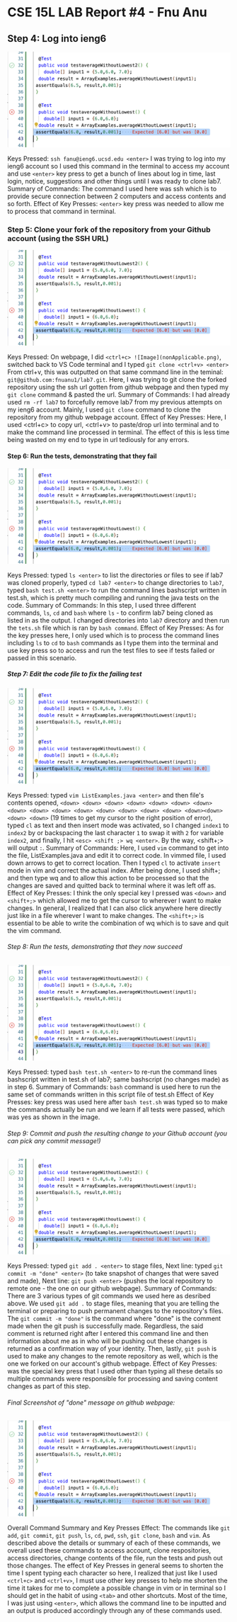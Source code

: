 # CSE 15L LAB Report #4 - Fnu Anu
## Step 4: Log into ieng6 

![Image](nonApplicable.png)

Keys Pressed: `ssh fanu@ieng6.ucsd.edu <enter>` I was trying to log into my ieng6 account so I used this command in the terminal to access my account and use `<enter>` key press to get a bunch of lines about log in time, last login, notice, suggestions and other things until I was ready to clone lab7.
Summary of Commands: The command I used here was ssh which is to provide secure connection between 2 computers and access contents and so forth.
Effect of Key Presses: `<enter>` key press was needed to allow me to process that command in terminal.

### Step 5: Clone your fork of the repository from your Github account (using the SSH URL)
![Image](nonApplicable.png)

Keys Pressed: On webpage, I did `<ctrl+c> ![Image](nonApplicable.png)`, switched back to VS Code terminal and I typed `git clone <ctrl+v> <enter>` From ctrl+v, this was outputted on that same command line in the teminal: `git@github.com:fnuanu1/lab7.git`. Here, I was trying to git clone the forked repository using the ssh url gotten from github webpage and then typed my `git clone` command & pasted the url.
Summary of Commands: I had already used `rm -rf lab7` to forcefully remove lab7 from my previous attempts on my ieng6 account. Mainly, I used `git clone` command to clone the repository from my github webpage account.
Effect of Key Presses: Here, I used <ctrl+c> to copy url, <ctrl+v> to paste/drop url into terminal and <enter> to make the command line processed in terminal. The effect of this is less time being wasted on my end to type in url tediously for any errors.

#### Step 6: Run the tests, demonstrating that they fail

![Image](nonApplicable.png)

Keys Pressed: typed `ls <enter>` to list the directories or files to see if lab7 was cloned properly, typed `cd lab7 <enter>` to change directories to `lab7`, typed `bash test.sh <enter>` to run the command lines bashscript written in test.sh, which is pretty much compiling and running the java tests on the code.
Summary of Commands: In this step, I used three different commands, `ls`, `cd` and `bash` where `ls` - to confirm lab7 being cloned as listed in as the output. I changed directories into `lab7` directory and then run the `tets.sh` file which is ran by `bash command`.
Effect of Key Presses: As for the key presses here, I only used <enter> which is to process the command lines including `ls` to `cd` to `bash` commands as I type them into the terminal and use <enter> key press so to access and run the test files to see if tests failed or passed in this scenario.

##### Step 7: Edit the code file to fix the failing test
![Image](nonApplicable.png)

Keys Pressed: typed `vim ListExamples.java <enter>` and then file's contents opened, `<down> <down> <down> <down> <down> <down> <down> <down> <down> <down> <down> <down> <down> <down> <down> <down><down> <down> <down>` (19 times to get my cursor to the right position of error), typed `cl` as text and then insert mode was activated, so I changed `index1` to `index2` by <delete> or backspacing the last character `1` to swap it with `2` for variable `index2`, and finally, I hit `<esc> <shift ;> wq <enter>`. By the way, <shift+;> will output `:`.
Summary of Commands: Here, I used `vim` command to get into the file, ListExamples.java and edit it to correct code. In vimmed file, I used down arrows to get to correct location. Then I typed `cl` to activate `insert` mode in vim and correct the actual index. After being done, I used shift+; and then type wq and <enter> to allow this action to be processed so that the changes are saved and quitted back to terminal where it was left off as.
Effect of Key Presses: I think the only special key I pressed was `<down>` and `<shift+;>` which allowed me to get the cursor to wherever I want to make changes. In general, I realized that I can also click anywhere here directly just like in a file wherever I want to make changes. The `<shift+;>` is essential to be able to write the combination of wq which is to save and quit the vim command.

###### Step 8: Run the tests, demonstrating that they now succeed
![Image](nonApplicable.png)

Keys Pressed: typed `bash test.sh <enter>` to re-run the command lines bashscript written in test.sh of lab7; same bashscript (no changes made) as in step 6.
Summary of Commands: `bash` command is used here to run the same set of commands written in this script file of test.sh
Effect of Key Presses: <enter> key press was used here after `bash test.sh` was typed so to make the commands actually be run and we learn if all tests were passed, which was yes as shown in the image.

###### Step 9: Commit and push the resulting change to your Github account (you can pick any commit message!)
![Image](nonApplicable.png)

Keys Pressed: typed `git add . <enter>` to stage files, Next line: typed `git commit -m "done" <enter>` (to take snapshot of changes that were saved and made), Next line: `git push <enter>` (pushes the local repository to remote one - the one on our github webpage).
Summary of Commands: There are 3 various types of git commands we used here as desribed above. We used `git add .` to stage files, meaning that you are telling the terminal or preparing to push permanent changes to the repository's files. The `git commit -m "done"` is the command where "done" is the comment made when the git push is successfully made. Regardless, the said comment is returned right after I entered this command line and then information about me as in who will be pushing out these changes is returned as a confirmation way of your identity. Then, lastly, `git push` is used to make any changes to the remote repository as well, which is the one we forked on our account's github webpage.
Effect of Key Presses: <enter> was the special key press that I used other than typing all these details so multiple commands were responsible for processing and saving content changes as part of this step.

###### Final Screenshot of "done" message on github webpage:
![Image](nonApplicable.png)

Overall Command Summary and Key Presses Effect: The commands like `git add`, `git commit`, `git push`, `ls`, `cd`, `pwd`, `ssh`, `git clone`, `bash` and `vim`. As described above the details or summary of each of these commands, we overall used these commands to access account, clone respositories, access directories, change contents of the file, run the tests and push out those changes. The effect of Key Presses in general seems to shorten the time I spent typing each character so here, I realized that just like I used `<ctrl+c>` and `<ctrl+v>`, I must use other key presses to help me shorten the time it takes for me to complete a possible change in vim or in terminal so I should get in the habit of using `<tab>` and other shortcuts. Most of the time, I was just using `<enter>`, which allows the command line to be inputted and an output is produced accordingly through any of these commands used.
